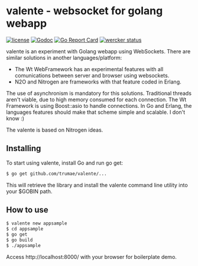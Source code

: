 # valente - websocket for golang webapp

[![license](https://img.shields.io/github/license/mashape/apistatus.svg?maxAge=2592000)]()
[![Godoc](http://img.shields.io/badge/godoc-reference-blue.svg?style=flat)](https://godoc.org/github.com/trumae/valente)
[![Go Report Card](https://goreportcard.com/badge/github.com/trumae/valente)](https://goreportcard.com/report/github.com/trumae/valente)
[![wercker status](https://app.wercker.com/status/5a8ce77ffcb15c1e5271849db344fc12/s "wercker status")](https://app.wercker.com/project/bykey/5a8ce77ffcb15c1e5271849db344fc12)

valente is an experiment with Golang webapp using WebSockets. There are similar solutions in another languages/platform:

 * The Wt WebFramework has an experimental features with all comunications between server and browser using websockets. 
 * N2O and Nitrogen are frameworks with that feature coded in Erlang. 

The use of asynchronism is mandatory for this solutions. Traditional threads aren't viable, due to high memory consumed for each connection. 
The Wt Framework is using Boost::asio to handle connections. In Go and Erlang, the languages features should make that scheme simple and scalable. 
I don't know :)

The valente is based on Nitrogen ideas.


## Installing

To start using valente, install Go and run go get:

```bash
$ go get github.com/trumae/valente/...
```

This will retrieve the library and install the valente command line utility into your $GOBIN path.

## How to use 

```bash
$ valente new appsample
$ cd appsample
$ go get
$ go build
$ ./appsample
```

Access http://localhost:8000/ with your browser for boilerplate demo.


